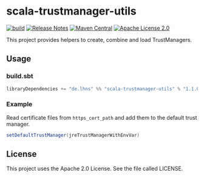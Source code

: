 # scala-trustmanager-utils

[![build](https://github.com/lhns/scala-trustmanager-utils/actions/workflows/build.yml/badge.svg)](https://github.com/lhns/scala-trustmanager-utils/actions/workflows/build.yml)
[![Release Notes](https://img.shields.io/github/release/lhns/scala-trustmanager-utils.svg?maxAge=3600)](https://github.com/lhns/scala-trustmanager-utils/releases/latest)
[![Maven Central](https://img.shields.io/maven-central/v/de.lhns/scala-trustmanager-utils_2.13)](https://search.maven.org/artifact/de.lhns/scala-trustmanager-utils_2.13)
[![Apache License 2.0](https://img.shields.io/github/license/lhns/scala-trustmanager-utils.svg?maxAge=3600)](https://www.apache.org/licenses/LICENSE-2.0)

This project provides helpers to create, combine and load TrustManagers.

## Usage

### build.sbt

```sbt
libraryDependencies += "de.lhns" %% "scala-trustmanager-utils" % "1.1.0"
```

### Example

Read certificate files from `https_cert_path` and add them to the default trust manager.

```scala
setDefaultTrustManager(jreTrustManagerWithEnvVar)
```

## License

This project uses the Apache 2.0 License. See the file called LICENSE.
